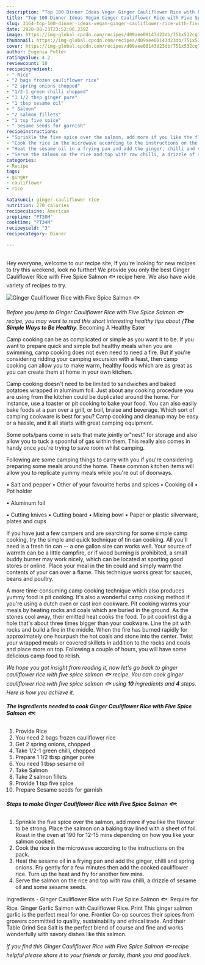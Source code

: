 ```yaml
---
description: "Top 100 Dinner Ideas Vegan Ginger Cauliflower Rice with Five Spice Salmon 🐟"
title: "Top 100 Dinner Ideas Vegan Ginger Cauliflower Rice with Five Spice Salmon 🐟"
slug: 3164-top-100-dinner-ideas-vegan-ginger-cauliflower-rice-with-five-spice-salmon
date: 2020-08-23T23:52:06.239Z
image: https://img-global.cpcdn.com/recipes/d09aee00143d23db/751x532cq70/ginger-cauliflower-rice-with-five-spice-salmon-🐟-recipe-main-photo.jpg
thumbnail: https://img-global.cpcdn.com/recipes/d09aee00143d23db/751x532cq70/ginger-cauliflower-rice-with-five-spice-salmon-🐟-recipe-main-photo.jpg
cover: https://img-global.cpcdn.com/recipes/d09aee00143d23db/751x532cq70/ginger-cauliflower-rice-with-five-spice-salmon-🐟-recipe-main-photo.jpg
author: Eugenia Potter
ratingvalue: 4.2
reviewcount: 10
recipeingredient:
- " Rice"
- "2 bags frozen cauliflower rice"
- "2 spring onions chopped"
- "1/2-1 green chilli chopped"
- "1 1/2 tbsp ginger pure"
- "1 tbsp sesame oil"
- " Salmon"
- "2 salmon fillets"
- "1 tsp five spice"
- " Sesame seeds for garnish"
recipeinstructions:
- "Sprinkle the five spice over the salmon, add more if you like the flavour to be strong. Place the salmon on a baking tray lined with a sheet of foil. Roast in the oven at 190 for 12-15 mins depending on how you like your salmon cooked."
- "Cook the rice in the microwave according to the instructions on the pack."
- "Heat the sesame oil in a frying pan and add the ginger, chilli and spring onions. Fry gently for a few minutes then add the cooked cauliflower rice. Turn up the heat and fry for another few mins."
- "Serve the salmon on the rice and top with raw chilli, a drizzle of sesame oil and some sesame seeds."
categories:
- Recipe
tags:
- ginger
- cauliflower
- rice

katakunci: ginger cauliflower rice 
nutrition: 270 calories
recipecuisine: American
preptime: "PT30M"
cooktime: "PT34M"
recipeyield: "3"
recipecategory: Dinner

---
```

<br>
Hey everyone, welcome to our recipe site, If you're looking for new recipes to try this weekend, look no further! We provide you only the best Ginger Cauliflower Rice with Five Spice Salmon 🐟 recipe here. We also have wide variety of recipes to try.
<br>


![Ginger Cauliflower Rice with Five Spice Salmon 🐟](https://img-global.cpcdn.com/recipes/d09aee00143d23db/751x532cq70/ginger-cauliflower-rice-with-five-spice-salmon-🐟-recipe-main-photo.jpg)

<i>Before you jump to Ginger Cauliflower Rice with Five Spice Salmon 🐟 recipe, you may want to read this short interesting healthy tips about {<strong>The Simple Ways to Be Healthy</strong>.</i>
Becoming A Healthy Eater

    
Camp cooking can be as complicated or simple as you want it to be. If you want to prepare quick and simple but healthy meals when you are swimming, camp cooking does not even need to need a fire. But if you're considering ridding your camping excursion with a feast, then camp cooking can allow you to make warm, healthy foods which are as great as you can create them at home in your own kitchen.

Camp cooking doesn't need to be limited to sandwiches and baked potatoes wrapped in aluminum foil.  Just about any cooking procedure you are using from the kitchen could be duplicated around the home. For instance, use a toaster or pit cooking to bake your food. You can also easily bake foods at a pan over a grill, or boil, braise and beverage. Which sort of camping cookware is best for you? Camp cooking and cleanup may be easy or a hassle, and it all starts with great camping equipment.

Some pots/pans come in sets that mate jointly or"nest" for storage and also allow you to tuck a spoonful of gas within them. This really also comes in handy once you're trying to save room whilst camping.

Following are some camping things to carry with you if you're considering preparing some meals around the home. These common kitchen items will allow you to replicate yummy meals while you're out of doorways.

• Salt and pepper
• Other of your favourite herbs and spices
• Cooking oil
• Pot holder

• Aluminum foil

• Cutting knives
• Cutting board
• Mixing bowl
• Paper or plastic silverware, plates and cups

If you have just a few campers and are searching for some simple camp cooking, try the simple and quick technique of tin can cooking. All you'll need is a fresh tin can -- a one gallon size can works well. Your source of warmth can be a little campfire, or if wood burning is prohibited, a small buddy burner may work nicely, which can be located at sporting good stores or online. Place your meal in the tin could and simply warm the contents of your can over a flame.  This technique works great for sauces, beans and poultry.

A more time-consuming camp cooking technique which also produces yummy food is pit cooking.  It's also a wonderful camp cooking method if you're using a dutch oven or cast iron cookware. Pit cooking warms your meals by heating rocks and coals which are buried in the ground. As the stones cool away, their emitted heat cooks the food. To pit cookfirst dig a hole that's about three times bigger than your cookware. Line the pit with rocks and build a fire in the middle. When the fire has burned rapidly for approximately one hourpush the hot coals and stone into the center. Twist your wrapped meals or covered skillets in addition to the rocks and coals and place more on top. Following a couple of hours, you will have some delicious camp food to relish.


<i>We hope you got insight from reading it, now let's go back to ginger cauliflower rice with five spice salmon 🐟 recipe. You can cook ginger cauliflower rice with five spice salmon 🐟 using <strong>10</strong> ingredients and <strong>4</strong> steps. Here is how you achieve it.
</i>

##### The ingredients needed to cook Ginger Cauliflower Rice with Five Spice Salmon 🐟:

1. Provide  Rice
1. You need 2 bags frozen cauliflower rice
1. Get 2 spring onions, chopped
1. Take 1/2-1 green chilli, chopped
1. Prepare 1 1/2 tbsp ginger purée
1. You need 1 tbsp sesame oil
1. Take  Salmon
1. Take 2 salmon fillets
1. Provide 1 tsp five spice
1. Prepare  Sesame seeds for garnish


##### Steps to make Ginger Cauliflower Rice with Five Spice Salmon 🐟:

1. Sprinkle the five spice over the salmon, add more if you like the flavour to be strong. Place the salmon on a baking tray lined with a sheet of foil. Roast in the oven at 190 for 12-15 mins depending on how you like your salmon cooked.
1. Cook the rice in the microwave according to the instructions on the pack.
1. Heat the sesame oil in a frying pan and add the ginger, chilli and spring onions. Fry gently for a few minutes then add the cooked cauliflower rice. Turn up the heat and fry for another few mins.
1. Serve the salmon on the rice and top with raw chilli, a drizzle of sesame oil and some sesame seeds.


Ingredients - Ginger Cauliflower Rice with Five Spice Salmon 🐟: Require for Rice. Ginger Garlic Salmon with Cauliflower Rice. Print This ginger salmon garlic is the perfect meal for one. Frontier Co-op sources their spices from growers committed to quality, sustainability and ethical trade. And their Table Grind Sea Salt is the perfect blend of course and fine and works wonderfully with savory dishes like this salmon. 

<i>If you find this Ginger Cauliflower Rice with Five Spice Salmon 🐟 recipe helpful please share it to your friends or family, thank you and good luck.</i>
